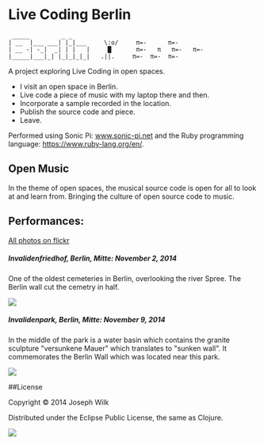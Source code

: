 # Live Coding Berlin

```
 _____         _ _ 
| __  |___ ___| |_|___     \:o/     π=-      π=-
| __ -| -_|  _| | |   |     █       π=-   π   π=-   π=-
|_____|___|_| |_|_|_|_|   .||.     π=-  π=-  π=-
```

A project exploring Live Coding in open spaces.

* I visit an open space in Berlin.
* Live code a piece of music with my laptop there and then.
* Incorporate a sample recorded in the location.
* Publish the source code and piece.
* Leave.

Performed using Sonic Pi: www.sonic-pi.net and the Ruby programming language: https://www.ruby-lang.org/en/.

## Open Music

In the theme of open spaces, the musical source code is open for all to look at and learn from.
Bringing the culture of open source code to music.

## Performances:

[All photos on flickr](https://www.flickr.com/photos/128327080@N05/sets/72157646760361894/)

##### Invalidenfriedhof, Berlin, Mitte: November 2, 2014

One of the oldest cemeteries in Berlin, overlooking the river Spree. 
The Berlin wall cut the cemetry in half.

![](https://c2.staticflickr.com/4/3953/15690272655_11709966b9_z.jpg)

##### Invalidenpark, Berlin, Mitte: November 9, 2014

In the middle of the park is a water basin which contains the granite sculpture "versunkene Mauer" which translates to "sunken wall". It commemorates the Berlin Wall which was located near this park.

![](https://farm8.staticflickr.com/7564/15723698576_74f0253949_z_d.jpg)

##License

Copyright © 2014 Joseph Wilk

Distributed under the Eclipse Public License, the same as Clojure.

![](http://nadine-rossa.de/made-in-berlin-badge.png)
